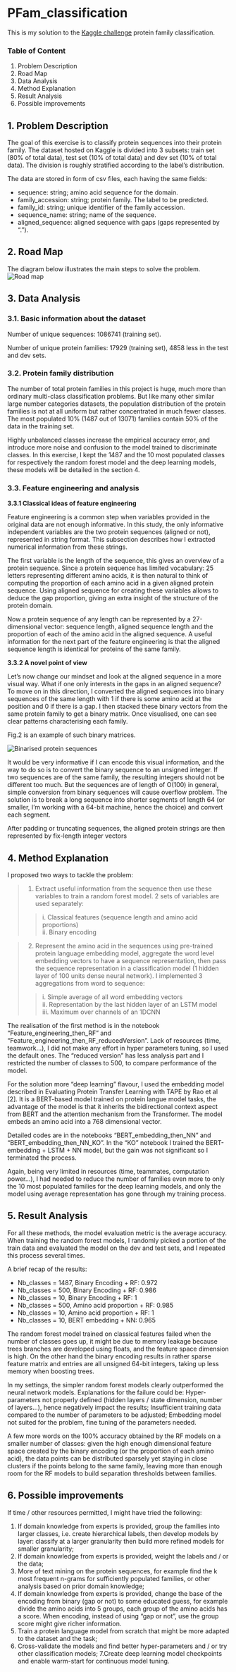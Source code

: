 # PFam_classification
This is my solution to the [Kaggle challenge](https://www.kaggle.com/googleai/pfam-seed-random-split) protein family classification.

### Table of Content
1. Problem Description
2. Road Map
3. Data Analysis
4. Method Explanation
5. Result Analysis
6. Possible improvements

## 1. Problem Description
The goal of this exercise is to classify protein sequences into their protein family. The dataset hosted on Kaggle is divided into 3 subsets: train set (80% of total data), test set (10% of total data) and dev set (10% of total data). The division is roughly stratified according to the label’s distribution.

The data are stored in form of csv files, each having the same fields:
- sequence: string; amino acid sequence for the domain. 
- family_accession: string; protein family. The label to be predicted.
- family_id: string; unique identifier of the family accession.
- sequence_name: string; name of the sequence.
- aligned_sequence: aligned sequence with gaps (gaps represented by “.”).

## 2. Road Map
The diagram below illustrates the main steps to solve the problem.
![Road map](./mind_map.jpeg)

## 3. Data Analysis
### 3.1. Basic information about the dataset
Number of unique sequences: 1086741 (training set).

Number of unique protein families: 17929 (training set), 4858 less in the test and dev sets.

### 3.2. Protein family distribution
The number of total protein families in this project is huge, much more than ordinary multi-class classification problems. But like many other similar large number categories datasets, the population distribution of the protein families is not at all uniform but rather concentrated in much fewer classes. The most populated 10% (1487 out of 13071) families contain 50% of the data in the training set.

Highly unbalanced classes increase the empirical accuracy error, and introduce more noise and confusion to the model trained to discriminate classes. In this exercise, I kept the 1487 and the 10 most populated classes for respectively the random forest model and the deep learning models, these models will be detailed in the section 4.

### 3.3. Feature engineering and analysis
**3.3.1 Classical ideas of feature engineering**

Feature engineering is a common step when variables provided in the original data are not enough informative. In this study, the only informative independent variables are the two protein sequences (aligned or not), represented in string format. This subsection describes how I extracted numerical information from these strings.

The first variable is the length of the sequence, this gives an overview of a protein sequence. 
Since a protein sequence has limited vocabulary: 25 letters representing different amino acids, it is then natural to think of computing the proportion of each amino acid in a given aligned protein sequence. Using aligned sequence for creating these variables allows to deduce the gap proportion, giving an extra insight of the structure of the protein domain.

Now a protein sequence of any length can be represented by a 27-dimensional vector: sequence length, aligned sequence length and the proportion of each of the amino acid in the aligned sequence. A useful information for the next part of the feature engineering is that the aligned sequence length is identical for proteins of the same family.

**3.3.2 A novel point of view**

Let’s now change our mindset and look at the aligned sequence in a more visual way. What if one only interests in the gaps in an aligned sequence? 
To move on in this direction, I converted the aligned sequences into binary sequences of the same length with 1 if there is some amino acid at the position and 0 if there is a gap. I then stacked these binary vectors from the same protein family to get a binary matrix. Once visualised, one can see clear patterns characterising each family.

Fig.2 is an example of such binary matrices.

![Binarised protein sequences](./binarised.png)

It would be very informative if I can encode this visual information, and the way to do so is to convert the binary sequence to an unsigned integer. If two sequences are of the same family, the resulting integers should not be different too much. But the sequences are of length of O(100) in general, simple conversion from binary sequences will cause overflow problem. The solution is to  break a long sequence into shorter segments of length 64 (or smaller, I’m working with a 64-bit machine, hence the choice) and convert each segment. 

After padding or truncating sequences, the aligned protein strings are then represented by fix-length integer vectors

## 4. Method Explanation
I proposed two ways to tackle the problem: 
> 1. Extract useful information from the sequence then use these variables to train a random forest model. 2 sets of variables are used separately:
>>  i. Classical features (sequence length and amino acid proportions) <br>
>> ii. Binary encoding <br>


> 2. Represent the amino acid in the sequences using pre-trained protein language embedding model, aggregate the word level embedding vectors to have a sequence representation, then pass the sequence representation in a classification model (1 hidden layer of 100 units dense neural network). I implemented 3 aggregations from word to sequence:
>> i. Simple average of all word embedding vectors <br>
>> ii. Representation by the last hidden layer of an LSTM model <br>
>> iii. Maximum over channels of an 1DCNN <br>

The realisation of the first method is in the notebook “Feature_engineering_then_RF” and “Feature_engineering_then_RF_reducedVersion”. Lack of resources (time, teamwork…), I did not make any effort in hyper parameters tuning, so I used the default ones. The “reduced version” has less analysis part and I restricted the number of classes to 500, to compare performance of the model.

For the solution more “deep learning” flavour, I used the embedding model described in Evaluating Protein Transfer Learning with TAPE by Rao et al [2]. It is a BERT-based model trained on protein langue model tasks, the advantage of the model is that it inherits the bidirectional context aspect from BERT and the attention mechanism from the Transformer. The model embeds an amino acid into a 768 dimensional vector.

Detailed codes are in the notebooks “BERT_embedding_then_NN” and “BERT_embedding_then_NN_KO”. In the “KO” notebook I trained the BERT-embedding + LSTM + NN model, but the gain was not significant so I terminated the process.

Again, being very limited in resources (time, teammates, computation power…), I had needed to reduce the number of families even more to only the 10 most populated families for the deep learning models, and only the model using average representation has gone through my training process. 

## 5. Result Analysis
For all these methods, the model evaluation metric is the average accuracy. When training the random forest models, I randomly picked a portion of the train data and evaluated the model on the dev and test sets, and I repeated this process several times. 

A brief recap of the results:
- Nb_classes = 1487, Binary Encoding + RF: 0.972
- Nb_classes = 500, Binary Encoding + RF: 0.986
- Nb_classes = 10, Binary Encoding + RF: 1
- Nb_classes = 500, Amino acid proportion + RF: 0.985
- Nb_classes = 10, Amino acid proportion + RF: 1
-  Nb_classes = 10, BERT embedding + NN: 0.965

The random forest model trained on classical features failed when the number of classes goes up, it might be due to memory leakage because trees branches are developed using floats, and the feature space dimension is high. On the other hand the binary encoding results in rather sparse feature matrix and entries are all unsigned 64-bit integers, taking up less memory when boosting trees.

In my settings, the simpler random forest models clearly outperformed the neural network models. Explanations for the failure could be:
Hyper-parameters not properly defined (hidden layers / state dimension, number of layers…), hence negatively impact the results;
Insufficient training data compared to the number of parameters to be adjusted;
Embedding model not suited for the problem, fine tuning of the parameters needed.

A few more words on the 100% accuracy obtained by the RF models on a smaller number of classes: given the high enough dimensional feature space created by the binary encoding (or the proportion of each amino acid), the data points can be distributed sparsely yet staying in close clusters if the points belong to the same family, leaving more than enough room for the RF models to build separation thresholds between families.

## 6. Possible improvements
If time / other resources permitted, I might have tried the following:
1. If domain knowledge from experts is provided, group the families into larger classes, i.e. create hierarchical labels, then develop models by layer: classify at a larger granularity then build more refined models for smaller granularity; 
2. If domain knowledge from experts is provided, weight the labels and / or the data;
3. More of text mining on the protein sequences, for example find the k most frequent n-grams for sufficiently populated families, or other analysis based on prior domain knowledge;
4. If domain knowledge from experts is provided, change the base of the encoding from binary (gap or not) to some educated guess, for example divide the amino acids into 5 groups, each group of the amino acids has a score. When encoding, instead of using “gap or not”, use the group score might give richer information.
5. Train a protein language model from scratch that might be more adapted to the dataset and the task;
6. Cross-validate the models and find better hyper-parameters and / or try other classification models;
7.Create deep learning model checkpoints and enable warm-start for continuous model tuning.
